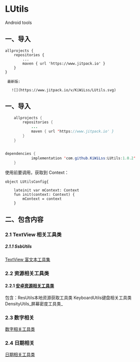# LUtils
Android tools
## 一、导入
    allprojects {
        repositories {
            ...
            maven { url 'https://www.jitpack.io' }
        }
    }

     最新版:

       ![](https://www.jitpack.io/v/KiWiLss/LUtils.svg)


## 一、导入
```java
	allprojects {
		repositories {
			...
			maven { url 'https://www.jitpack.io' }
		}
	}


dependencies {
	        implementation 'com.github.KiWiLss:LUtils:1.0.2'
	}
```
使用前要调用，获取到 Context：
```
object LUtilsConfig{

    lateinit var mContext: Context
    fun init(context: Context) {
        mContext = context
    }
```
## 二、包含内容
### 2.1 TextView 相关工具类
##### 2.1.1 SsbUtils
[TextView 富文本工具集](https://www.yuque.com/bibly/selhsz/vu6f52)


### 2.2 资源相关工具类
#### 2.2.1 [安卓资源相关工具类](https://www.yuque.com/bibly/selhsz/txmw31)
包含：ResUtils本地资源获取工具类
   KeyboardUtils键盘相关工具类
   DensityUtils_屏幕密度工具类_
### 2.3 数字相关
[数字相关工具类](https://www.yuque.com/bibly/selhsz/ncde4q)
### 2.4 日期相关
[日期相关工具类](https://www.yuque.com/bibly/selhsz/odrol4)
